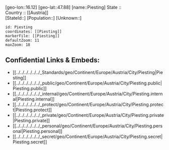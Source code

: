 ﻿---
location: [47.88,16.12] 
mapzoom: [7,12] 
mapmarker: city 
type: City
tags:
- geo/City


SpocWebEntityId: 33366
isDeleted: false
confidential: public

---
[geo-lon::16.12] 
[geo-lat::47.88] 
[name::Piesting] 
State ::  
Country :: [[Austria]]  
[StateId::] 
[Population::] 
[Unknown::] 


```leaflet
id: Piesting
coordinates: [[Piesting]] 
markerFile: [[Piesting]] 
defaultZoom: 11 
maxZoom: 18
```


## Confidential Links & Embeds: 
- [[../../../../../../_Standards/geo/Continent/Europe/Austria/City/Piesting|Piesting]] 
- [[../../../../../../_public/geo/Continent/Europe/Austria/City/Piesting.public|Piesting.public]] 
- [[../../../../../../_internal/geo/Continent/Europe/Austria/City/Piesting.internal|Piesting.internal]] 
- [[../../../../../../_protect/geo/Continent/Europe/Austria/City/Piesting.protect|Piesting.protect]] 
- [[../../../../../../_private/geo/Continent/Europe/Austria/City/Piesting.private|Piesting.private]] 
- [[../../../../../../_personal/geo/Continent/Europe/Austria/City/Piesting.personal|Piesting.personal]] 
- [[../../../../../../_secret/geo/Continent/Europe/Austria/City/Piesting.secret|Piesting.secret]] 

